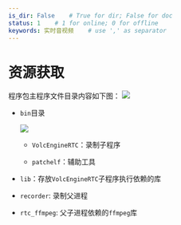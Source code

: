 ```yaml
---
is_dir: False    # True for dir; False for doc
status: 1    # 1 for online; 0 for offline
keywords: 实时音视频    # use ',' as separator
---
```


# 资源获取

<Attachment link="https://portal.volccdn.com/obj/volcfe/cloud-universal-doc/upload_1dcfa3441bd505f729298b04207fb970.gz" name="local_record.tar.gz" size="121.87MB"></Attachment>

程序包主程序文件目录内容如下图：
![](https://portal.volccdn.com/obj/volcfe/cloud-universal-doc/upload_a69ca7b64304edfcbc04aac91a987c10.png)

- `bin`目录
	
	![](https://portal.volccdn.com/obj/volcfe/cloud-universal-doc/upload_7a28d79d9ee61d2e2e02493ef0e672b4.png)
	- `VolcEngineRTC`：录制子程序
		
	- `patchelf`：辅助工具
		
- `lib`：存放`VolcEngineRTC`子程序执行依赖的库
	
- `recorder`: 录制父进程
	
- `rtc_ffmpeg`: 父子进程依赖的`ffmpeg`库
